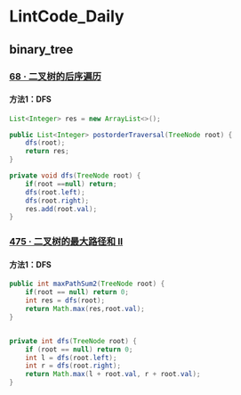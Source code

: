 # LintCode_Daily 

## binary_tree

### [68 · 二叉树的后序遍历](https://www.lintcode.com/problem/68/)

#### 方法1：DFS

```java
List<Integer> res = new ArrayList<>();

public List<Integer> postorderTraversal(TreeNode root) {
    dfs(root);
    return res;
}

private void dfs(TreeNode root) {
    if(root ==null) return;
    dfs(root.left);
    dfs(root.right);
    res.add(root.val);
}
```



### [475 · 二叉树的最大路径和 II](https://www.lintcode.com/problem/475/)

#### 方法1：DFS

```java
public int maxPathSum2(TreeNode root) {
    if(root == null) return 0;
    int res = dfs(root);
    return Math.max(res,root.val);
}


private int dfs(TreeNode root) {
    if (root == null) return 0;
    int l = dfs(root.left);
    int r = dfs(root.right);
    return Math.max(l + root.val, r + root.val);
}
```